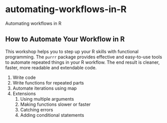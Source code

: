 # automating-workflows-in-R
Automating workflows in R

## How to Automate Your Workflow in R

This workshop helps you to step up your R skills with functional programming. The `purrr` package provides effective and easy-to-use tools to automate repeated things in your R workflow. The end result is cleaner, faster, more readable and extendable code.

1. Write code 
2. Write functions for repeated parts 
3. Automate iterations using map 
4. Extensions
    1. Using multiple arguments 
    2. Making functions slower or faster 
    3. Catching errors 
    4. Adding conditional statements 
